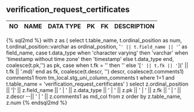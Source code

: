 verification_request_certificates
----------------------------


NO | NAME | DATA TYPE | PK | FK | DESCRIPTION            
---|------|-----------|----|----|-------------
{% sql2md %}
with z as (
select
    t.table_name,
    t.ordinal_position as num,
    t.ordinal_position::varchar as ordinal_position,
    '`' || t.field_name || '`' as field_name,
    case t.data_type
      when 'character varying' then 'varchar'
      when 'timestamp without time zone' then 'timestamp'
      else t.data_type
    end,
    coalesce(t.pk,'') as pk,
    case
      when t.fk = '' then ''
      else '[`' || t.fk || '`](' || t.fk || '.md)'
    end as fk,
    coalesce(t.descr, '') descr,
    coalesce(t.comments1) comments1
  from
    tm_local.stg_uni_column_comments t
  where 1=1
    and t.table_name = 'verification_request_certificates'
)
select
  z.ordinal_position || '|' || z.field_name || ' | ' || z.data_type || ' | ' || z.pk || ' | ' || z.fk
    || ' | ' || z.descr --|| ' | ' || z.comments1 as md_col
from
  z
order by z.table_name, z.num
{% endsql2md %}


